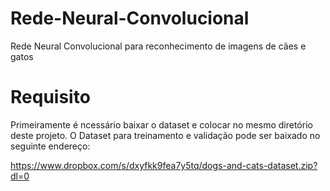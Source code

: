 # Rede-Neural-Convolucional
Rede Neural Convolucional para reconhecimento de imagens de cães e gatos

# Requisito
Primeiramente é ncessário baixar o dataset e colocar no mesmo diretório deste projeto.
O Dataset para treinamento e validação pode ser baixado no seguinte endereço:

https://www.dropbox.com/s/dxyfkk9fea7y5tq/dogs-and-cats-dataset.zip?dl=0

